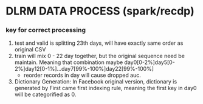 # DLRM DATA PROCESS (spark/recdp)

### key for correct processing
1. test and valid is splitting 23th days, will have exactly same order as original CSV
2. train will mix 0 - 22 day together, but the original sequence need be maintain. Meaning that combination maybe day0[0-2%]day5[0-2%]day12[0-1%]...day7[99%-100%]day22[99%-100%]
    * reorder records in day will cause dropped auc.
3. Dictionary Generation: In Facebook original version, dictionary is generated by First came first indexing rule, meaning the first key in day0 will be categorified as 0.